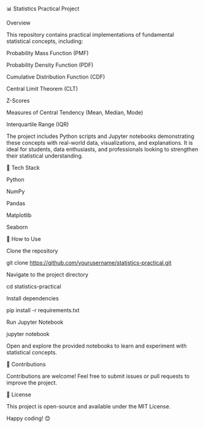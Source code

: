 📊 Statistics Practical Project

Overview

This repository contains practical implementations of fundamental statistical concepts, including:

Probability Mass Function (PMF)

Probability Density Function (PDF)

Cumulative Distribution Function (CDF)

Central Limit Theorem (CLT)

Z-Scores

Measures of Central Tendency (Mean, Median, Mode)

Interquartile Range (IQR)

The project includes Python scripts and Jupyter notebooks demonstrating these concepts with real-world data, visualizations, and explanations. It is ideal for students, data enthusiasts, and professionals looking to strengthen their statistical understanding.

📌 Tech Stack

Python

NumPy

Pandas

Matplotlib

Seaborn

🚀 How to Use

Clone the repository

git clone https://github.com/yourusername/statistics-practical.git

Navigate to the project directory

cd statistics-practical

Install dependencies

pip install -r requirements.txt

Run Jupyter Notebook

jupyter notebook

Open and explore the provided notebooks to learn and experiment with statistical concepts.

📌 Contributions

Contributions are welcome! Feel free to submit issues or pull requests to improve the project.

📜 License

This project is open-source and available under the MIT License.

Happy coding! 😊
